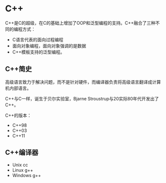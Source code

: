 # C++

C++是C的超级，在C的基础上增加了OOP和泛型编程的支持。C++融合了三种不同的编程方式：

- C语言代表的面向过程编程
- 面向对象编程，面向对象强调的是数据
- C++模板支持的泛型编程。


## C++简史

高级语言致力于解决问题，而不是针对硬件，而编译器负责将高级语言翻译成计算机内部语言。

C++与C一样，诞生于贝尔实验室，Bjarne Stroustrup与20实际80年代开发出了C++。

C++的版本：

- C++98
- C++03
- C++11

## C++编译器

- Unix cc
- Linux g++
- Windows g++
